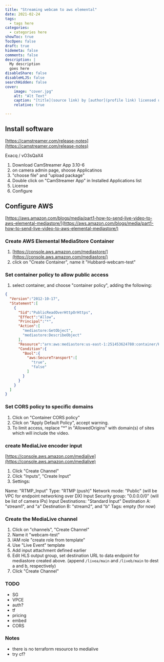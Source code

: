 ```yaml
---
title: "Streaming webcam to aws elemental"
date: 2021-02-24
tags:
  - tags here
categories:
  - categories here
showToc: true
TocOpen: false
draft: true
hidemeta: false
comments: false
description: |
  My description
  goes here
disableShare: false
disableHLJS: false
searchHidden: false
cover:
    image: "cover.jpg"
    alt: "Alt Text"
    caption: "[title](source link) by [author](profile link) licensed under [CC0](https://creativecommons.org/publicdomain/zero/1.0/legalcode)"
    relative: true

---
```


## Install software

[https://camstreamer.com/release-notes](https://camstreamer.com/release-notes)

Exacq / vO3sQaX4

1. Download CamStreamer App 3.10-6
2. on camera admin page, shoose Applicatinos
3. "choose file" and "upload package"
4. Double click on "CamStreamer App" in Installed Applications list
5. License
6. Configure

## Configure AWS

[https://aws.amazon.com/blogs/media/part1-how-to-send-live-video-to-aws-elemental-mediastore/](https://aws.amazon.com/blogs/media/part1-how-to-send-live-video-to-aws-elemental-mediastore/)

### Create AWS Elemental MediaStore Container

1. [https://console.aws.amazon.com/mediastore/](https://console.aws.amazon.com/mediastore/)
2. click on "Create Container", name it "Hubbard-webcam-test"

### Set container policy to allow public access

1. select container, and choose "container policy", adding the following:

```json
{
  "Version":"2012-10-17",
  "Statement":[
    {
      "Sid":"PublicReadOverHttpOrHttps",
      "Effect":"Allow",
      "Principal":"*",
      "Action":[
        "mediastore:GetObject",
        "mediastore:DescribeObject"
      ],
      "Resource":"arn:aws:mediastore:us-east-1:251453624780:container/Hubbard-webcam-test/*",
      "Condition":{
        "Bool":{
          "aws:SecureTransport":[
            "true",
            "false"
          ]
        }
      }
    }
  ]
}
```

### Set CORS policy to specific domains

1. Click on "Container CORS policy"
2. Click on "Apply Default Policy", accept warning.
3. To limit access, replace "*" in "AllowedOrigins" with domain(s) of
   sites which will include the video.

### create MediaLive encoder input

[https://console.aws.amazon.com/medialive](https://console.aws.amazon.com/medialive)

1. Click "Create Channel"
2. Click "Inputs", "Create Input"
3. Settings:

Name: "RTMP_Input"
Type: "RTMP (push)"
Network mode: "Public"  (will be VPC for endpoint networking over DX)
Input Security group: "0.0.0.0/0"  (will be list of camera IPs)
Input Destinations: "Standard Input"
Destination A: "stream1", and "a"
Destination B: "stream2", and "b"
Tags: empty (for now)

### Create the MediaLive channel

1. Click on "channels", "Create Channel"
2. Name it "webcam-test"
3. IAM role "create role from template"
4. Use "Live Event" template
5. Add input attachment defined earlier
6. Edit HLS output group, set destination URL to data endpoint for mediastore
   created above.
   (append `/livea/main` and `/liveb/main` to dest a and b, respectively)
7. Click "Create Channel"

### TODO

- SG
- VPCE
- auth?
- tf
- pricing
- embed
- CORS

### Notes

- there is no terraform resource to medialive
- try cf?
